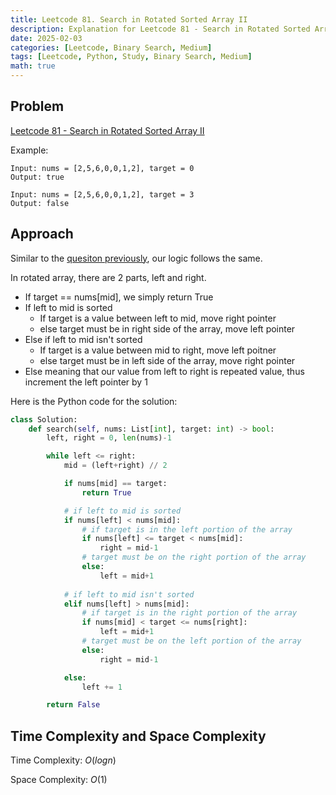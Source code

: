 ```yaml
---
title: Leetcode 81. Search in Rotated Sorted Array II
description: Explanation for Leetcode 81 - Search in Rotated Sorted Array II, and its solution in Python.
date: 2025-02-03
categories: [Leetcode, Binary Search, Medium]
tags: [Leetcode, Python, Study, Binary Search, Medium]
math: true
---
```


## Problem
[Leetcode 81 - Search in Rotated Sorted Array II](https://leetcode.com/problems/search-in-rotated-sorted-array-ii/description/)

Example:
```
Input: nums = [2,5,6,0,0,1,2], target = 0
Output: true

Input: nums = [2,5,6,0,0,1,2], target = 3
Output: false
```

## Approach

Similar to the [quesiton previously](https://hyeonukim.github.io/devblog/posts/Leetcode-33/), our logic follows the same.

In rotated array, there are 2 parts, left and right.
- If target == nums[mid], we simply return True
- If left to mid is sorted
    - If target is a value between left to mid, move right pointer
    - else target must be in right side of the array, move left pointer
- Else if left to mid isn't sorted
    - If target is a value between mid to right, move left poitner
    - else target must be in left side of the array, move right pointer
- Else meaning that our value from left to right is repeated value, thus increment the left pointer by 1

Here is the Python code for the solution:
```python
class Solution:
    def search(self, nums: List[int], target: int) -> bool:
        left, right = 0, len(nums)-1

        while left <= right:
            mid = (left+right) // 2

            if nums[mid] == target:
                return True

            # if left to mid is sorted
            if nums[left] < nums[mid]:
                # if target is in the left portion of the array
                if nums[left] <= target < nums[mid]:
                    right = mid-1
                # target must be on the right portion of the array
                else:
                    left = mid+1
            
            # if left to mid isn't sorted
            elif nums[left] > nums[mid]:
                # if target is in the right portion of the array
                if nums[mid] < target <= nums[right]:
                    left = mid+1
                # target must be on the left portion of the array
                else:
                    right = mid-1

            else:
                left += 1

        return False
```
## Time Complexity and Space Complexity

Time Complexity: $O(log n)$

Space Complexity: $O(1)$